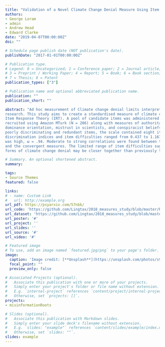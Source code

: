 ```yaml
---
title: "Validation of a Novel Climate Change Denial Measure Using Item Response Theory"
authors:
- George Loram
- admin
- Andrew Head
- Edward Clarke
date: "2019-04-07T00:00:00Z"
doi: ""

# Schedule page publish date (NOT publication's date).
publishDate: "2017-01-01T00:00:00Z"

# Publication type.
# Legend: 0 = Uncategorized; 1 = Conference paper; 2 = Journal article;
# 3 = Preprint / Working Paper; 4 = Report; 5 = Book; 6 = Book section;
# 7 = Thesis; 8 = Patent
publication_types: ["3"]

# Publication name and optional abbreviated publication name.
publication: ""
publication_short: ""

abstract: "Ad hoc measurement of Climate change denial limits interpretability and integration of
research. This study aims to create a standardised measure of climate change denial using
Item Response Theory (IRT). A pool of candidate items was administered to a U.S. sample
recruited using Amazon MTurk (N = 206) along with measures of authoritarianism, social
dominance orientation, mistrust in scientists, and conspiracist beliefs. After screening out
poorly discriminating and redundant items, the scale contained eight items with high
discrimination indices and item difficulties ranged from 0.437 to 1.167. Internal consistency
was high, ω = .94. Moderate to strong correlations were found between the denial measure
and the convergent measures. The limited range of item difficulties suggests that different
forms of climate change denial may be closer together than previously thought."

# Summary. An optional shortened abstract.
summary: 

tags:
- Source Themes
featured: false

links:
# - name: Custom Link
#   url: http://example.org
url_pdf: https://psyarxiv.com/57nbk/
url_code: 'https://github.com/Lingtax/2018_measures_study/blob/master/Rcode/2018_Loram_CC_IRT.R'
url_dataset: 'https://github.com/Lingtax/2018_measures_study/blob/master/data%2F2018_Loramdata.csv'
url_poster: '#'
url_project: ''
url_slides: ''
url_source: '#'
url_video: '#'

# Featured image
# To use, add an image named `featured.jpg/png` to your page's folder. 
image:
  caption: 'Image credit: [**Unsplash**](https://unsplash.com/photos/s9CC2SKySJM)'
  focal_point: ""
  preview_only: false

# Associated Projects (optional).
#   Associate this publication with one or more of your projects.
#   Simply enter your project's folder or file name without extension.
#   E.g. `internal-project` references `content/project/internal-project/index.md`.
#   Otherwise, set `projects: []`.
projects:
- misinformationRoots

# Slides (optional).
#   Associate this publication with Markdown slides.
#   Simply enter your slide deck's filename without extension.
#   E.g. `slides: "example"` references `content/slides/example/index.md`.
#   Otherwise, set `slides: ""`.
slides: example
---
```

